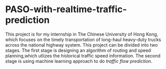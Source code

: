 # PASO-with-realtime-traffic-prediction
This project is for my internship in The Chinese University of Hong Kong, which focuses on 
the timely transportation of long-haul heavy-duty trucks across the national highway system.
This project can be divided into two stages.
The first stage is designing an algorithm of routing and speed planning,which utlizes the historical traffic speed information.
The second stage is using machine learning approach to do _traffic flow prediction_.
